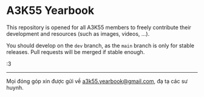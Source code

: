 # A3K55 Yearbook

This repository is opened for all A3K55 members to freely contribute their development and resources (such as images, videos, ...).

You should develop on the `dev` branch, as the `main` branch is only for stable releases. Pull requests will be merged if stable enough.

:3

___

Mọi đóng góp xin được gửi về a3k55.yearbook@gmail.com, đạ tạ các sư huynh.
